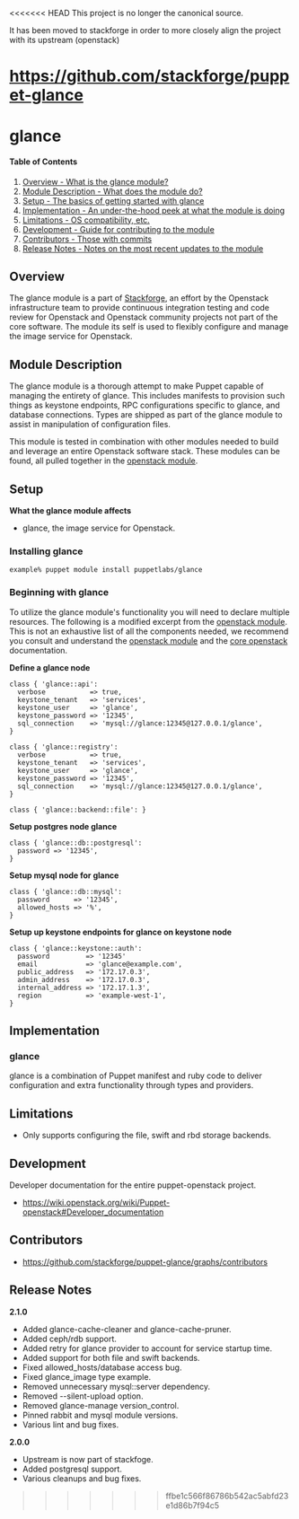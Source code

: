<<<<<<< HEAD
This project is no longer the canonical source.

It has been moved to stackforge in order to more closely align the project with its upstream (openstack)

https://github.com/stackforge/puppet-glance
=======
glance
=======

#### Table of Contents

1. [Overview - What is the glance module?](#overview)
2. [Module Description - What does the module do?](#module-description)
3. [Setup - The basics of getting started with glance](#setup)
4. [Implementation - An under-the-hood peek at what the module is doing](#implementation)
5. [Limitations - OS compatibility, etc.](#limitations)
6. [Development - Guide for contributing to the module](#development)
7. [Contributors - Those with commits](#contributors)
8. [Release Notes - Notes on the most recent updates to the module](#release-notes)

Overview
--------

The glance module is a part of [Stackforge](https://github.com/stackfoge), an effort by the Openstack infrastructure team to provide continuous integration testing and code review for Openstack and Openstack community projects not part of the core software.  The module its self is used to flexibly configure and manage the image service for Openstack.

Module Description
------------------

The glance module is a thorough attempt to make Puppet capable of managing the entirety of glance.  This includes manifests to provision such things as keystone endpoints, RPC configurations specific to glance, and database connections.  Types are shipped as part of the glance module to assist in manipulation of configuration files.

This module is tested in combination with other modules needed to build and leverage an entire Openstack software stack.  These modules can be found, all pulled together in the [openstack module](https://github.com/stackfoge/puppet-openstack).

Setup
-----

**What the glance module affects**

* glance, the image service for Openstack.

### Installing glance

    example% puppet module install puppetlabs/glance

### Beginning with glance

To utilize the glance module's functionality you will need to declare multiple resources.  The following is a modified excerpt from the [openstack module](https://github.com/stackfoge/puppet-openstack).  This is not an exhaustive list of all the components needed, we recommend you consult and understand the [openstack module](https://github.com/stackforge/puppet-openstack) and the [core openstack](http://docs.openstack.org) documentation.

**Define a glance node**

```puppet
class { 'glance::api':
  verbose           => true,
  keystone_tenant   => 'services',
  keystone_user     => 'glance',
  keystone_password => '12345',
  sql_connection    => 'mysql://glance:12345@127.0.0.1/glance',
}

class { 'glance::registry':
  verbose           => true,
  keystone_tenant   => 'services',
  keystone_user     => 'glance',
  keystone_password => '12345',
  sql_connection    => 'mysql://glance:12345@127.0.0.1/glance',
}

class { 'glance::backend::file': }
```

**Setup postgres node glance**

```puppet
class { 'glance::db::postgresql':
  password => '12345',
}
```

**Setup mysql node for glance**

```puppet
class { 'glance::db::mysql':
  password      => '12345',
  allowed_hosts => '%',
}
```

**Setup up keystone endpoints for glance on keystone node**

```puppet
class { 'glance::keystone::auth':
  password         => '12345'
  email            => 'glance@example.com',
  public_address   => '172.17.0.3',
  admin_address    => '172.17.0.3',
  internal_address => '172.17.1.3',
  region           => 'example-west-1',
}
```

Implementation
--------------

### glance

glance is a combination of Puppet manifest and ruby code to deliver configuration and extra functionality through types and providers.

Limitations
------------

* Only supports configuring the file, swift and rbd storage backends.

Development
-----------

Developer documentation for the entire puppet-openstack project.

* https://wiki.openstack.org/wiki/Puppet-openstack#Developer_documentation

Contributors
------------

* https://github.com/stackforge/puppet-glance/graphs/contributors

Release Notes
-------------

**2.1.0**

* Added glance-cache-cleaner and glance-cache-pruner.
* Added ceph/rdb support.
* Added retry for glance provider to account for service startup time.
* Added support for both file and swift backends.
* Fixed allowed_hosts/database access bug.
* Fixed glance_image type example.
* Removed unnecessary mysql::server dependency.
* Removed --silent-upload option.
* Removed glance-manage version_control.
* Pinned rabbit and mysql module versions.
* Various lint and bug fixes.

**2.0.0**

* Upstream is now part of stackfoge.
* Added postgresql support.
* Various cleanups and bug fixes.
>>>>>>> ffbe1c566f86786b542ac5abfd23e1d86b7f94c5
